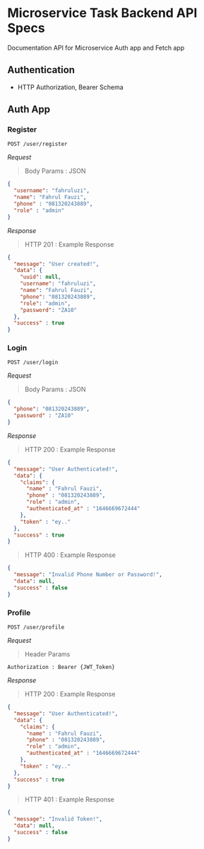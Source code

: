 # Microservice Task Backend API Specs

Documentation API for Microservice Auth app and Fetch app

## Authentication
- HTTP Authorization, Bearer Schema

## Auth App
### Register 
`POST /user/register`

*Request*
> Body Params : JSON
```json
{
  "username": "fahruluzi",
  "name": "Fahrul Fauzi",
  "phone" : "081320243889",
  "role" : "admin"
}
```

*Response*

> HTTP 201 : Example Response 
```json
{
  "message": "User created!",
  "data": {
    "uuid": null,
    "username": "fahruluzi",
    "name": "Fahrul Fauzi",
    "phone": "081320243889",
    "role": "admin",
    "password": "ZA10"
  },
  "success" : true
}
```

### Login
`POST /user/login`

*Request*
> Body Params : JSON
```json
{
  "phone": "081320243889",
  "password" : "ZA10"
}
```

*Response*

> HTTP 200 : Example Response
```json
{
  "message": "User Authenticated!",
  "data": {
    "claims": {
      "name" : "Fahrul Fauzi",
      "phone" : "081320243889",
      "role" : "admin",
      "authenticated_at" : "1646669672444"
    },
    "token" : "ey.."
  },
  "success" : true
}
```

> HTTP 400 : Example Response
```json
{
  "message": "Invalid Phone Number or Password!",
  "data": null,
  "success" : false
}
```

### Profile
`POST /user/profile`

*Request*
> Header Params
```
Authorization : Bearer {JWT_Token}
```

*Response*

> HTTP 200 : Example Response
```json
{
  "message": "User Authenticated!",
  "data": {
    "claims": {
      "name" : "Fahrul Fauzi",
      "phone" : "081320243889",
      "role" : "admin",
      "authenticated_at" : "1646669672444"
    },
    "token" : "ey.."
  },
  "success" : true
}
```

> HTTP 401 : Example Response
```json
{
  "message": "Invalid Token!",
  "data": null,
  "success" : false
}
```